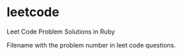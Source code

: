 # leetcode
Leet Code Problem Solutions in Ruby


Filename with the problem number in leet code questions.
